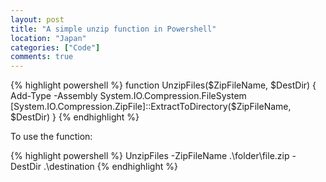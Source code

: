 ```yaml
---
layout: post
title: "A simple unzip function in Powershell"
location: "Japan"
categories: ["Code"]
comments: true
---
```


{% highlight powershell %}
function UnzipFiles($ZipFileName, $DestDir)
{
    Add-Type -Assembly System.IO.Compression.FileSystem
    [System.IO.Compression.ZipFile]::ExtractToDirectory($ZipFileName, $DestDir)
}
{% endhighlight %}

To use the function:

{% highlight powershell %}
UnzipFiles -ZipFileName .\folder\file.zip -DestDir .\destination
{% endhighlight %}
